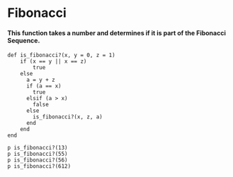 # Fibonacci
#### This function takes a number and determines if it is part of the Fibonacci Sequence.
```
def is_fibonacci?(x, y = 0, z = 1) 
    if (x == y || x == z)
        true
    else
      a = y + z
      if (a == x)
        true
      elsif (a > x)
        false
      else
        is_fibonacci?(x, z, a)
      end
    end
end
 
p is_fibonacci?(13)  	
p is_fibonacci?(55)  	
p is_fibonacci?(56)  	
p is_fibonacci?(612) 
```